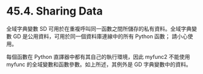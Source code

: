 # 45.4. Sharing Data

全域字典變數 SD 可用於在重複呼叫同一函數之間所儲存的私有資料。全域字典變數 GD 是公用資料，可用於同一個資料庫連線中的所有 Python 函數； 請小心使用。

每個函數在 Python 直譯器中都有其自己的執行環境，因此 myfunc2 不能使用 myfunc 的全域變數和函數參數。如上所述，其例外是 GD 字典變數中的資料。

